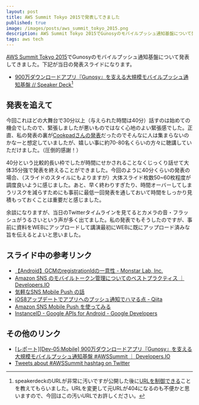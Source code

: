 ```yaml
---
layout: post
title: AWS Summit Tokyo 2015で発表してきました
published: true
image: /images/posts/aws_summit_tokyo_2015.png
description: AWS Summit Tokyo 2015でGunosyのモバイルプッシュ通知基盤について発表してきました。下記が当日の発表スライドになります。900万ダウンロードアプリ『Gunosy』を支える大規模モバイルプッシュ通知基盤 // Speaker Deck
tags: aws tech
---
```


[AWS Summit Tokyo 2015](http://www.awssummit.tokyo/)でGunosyのモバイルプッシュ通知基盤について発表してきました。下記が当日の発表スライドになります。

<script async class="speakerdeck-embed" data-id="9d7bd2a0fda94826b67f162e2fd3bdbd" data-ratio="1.77777777777778" src="//speakerdeck.com/assets/embed.js"></script>

* [900万ダウンロードアプリ『Gunosy』を支える大規模モバイルプッシュ通知基盤 // Speaker Deck](https://speakerdeck.com/toshimaru/900mo-daunrodoapuri-gunosy-wozhi-eruda-gui-mo-mobairuputusiyutong-zhi-ji-pan-1)[^longurl]

## 発表を追えて

今回これほどの大舞台で30分以上（与えられた時間は40分）話すのは始めての機会でしたので、緊張しましたが悪いものではなく心地のよい緊張感でした。正直、私の発表の裏が[Cookpadさんの発表](https://speakerdeck.com/mirakui/developer-productivity-in-cookpad)だったのでそんなに人は集まらないのかなーと想定していましたが、嬉しい事に約70-80名くらいの方々に聴講していただけました。（圧倒的感謝！）

40分という比較的長い枠でしたが時間にせかされることなくじっくり話せて大体35分強で発表を終えることができました。今回のように40分くらいの発表の場合、（スライドのスタイルにもよりますが）大体スライド枚数50~60枚程度が調度良いように感じました。あと、早く終わりすぎたり、時間オーバーしてしまうリスクを減らすためにも事前に最低一回発表を通しておいて時間をしっかり見積もっておくことは重要だと感じました。

余談になりますが、当日のTwitterタイムラインを見てるとカメラの音・フラッシュがうるさいという声が多く出てました。私の発表でもそうしたのですが、事前に資料をWEBにアップロードして講演最初にWEBに既にアップロード済みな旨を伝えるとよいと思いました。

## スライド中の参考リンク
* [【Android】GCMのregistrationIdの一意性 - Monstar Lab, Inc.](http://monstar-lab.com/column/140911_01)
* [Amazon SNS のモバイルトークン管理についてのベストプラクティス ｜ Developers.IO](http://dev.classmethod.jp/cloud/aws/sns-mobile-token/)
* [気軽なSNS Mobile Push の話](http://www.slideshare.net/conmame/sns-mobile-push)
* [iOS8アップデートでアプリへのプッシュ通知でハマる点 - Qiita](http://qiita.com/ykf/items/4978a9ccf0dd1cc6a19b)
* [Amazon SNS Mobile Push を使ってみる](http://www.slideshare.net/shimy_net/amazon-sns-mobile-push)
* [InstanceID - Google APIs for Android - Google Developers](https://developers.google.com/android/reference/com/google/android/gms/iid/InstanceID)

## その他のリンク
* [[レポート][Dev-05:Mobile] 900万ダウンロードアプリ『Gunosy』を支える大規模モバイルプッシュ通知基盤 #AWSSummit ｜ Developers.IO](http://dev.classmethod.jp/cloud/aws/awssummit-tokyo-2015-dev-05/)
* [Tweets about #AWSSummit hashtag on Twitter](https://twitter.com/hashtag/AWSSummit?src=hash)

[^longurl]: speakerdeckのURLが非常に汚いですが公開した後に[URLを制御できる](http://sotarok.hatenablog.com/entry/2014/10/11/133123)ことを教えてもらいました。URLを変更して元URLが404になるのも不便かと思いますので、今回はこの汚いURLでお許しください。
